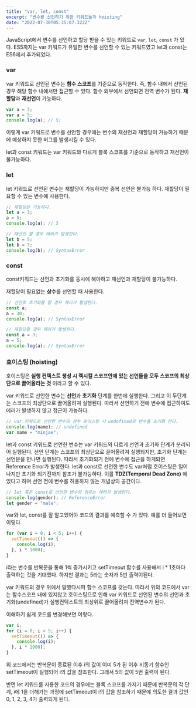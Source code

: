 ```yaml
---
title: "var, let, const"
excerpt: "변수를 선언하기 위한 키워드들과 hoisting"
date: "2022-07-30T05:35:07.322Z"
---
```


JavaScript에서 변수를 선언하고 할당 받을 수 있는 키워드로 `var`, `let`, `const` 가 있다.
ES5까지는 var 키워드가 유일한 변수를 선언할 수 있는 키워드였고 let과 const는 ES6에서 추가되었다.

### var

var 키워드로 선언된 변수는 **함수 스코프**를 기준으로 동작한다. 즉, 함수 내에서 선언된 경우 해당 함수 내에서만 접근할 수 있다.
함수 외부에서 선언되면 전역 변수가 된다.
**재할당**과 **재선언**이 가능하다.

```js
var a = 3;
var a = 5;
console.log(a); // 5;
```

이렇게 var 키워드로 변수를 선언할 경우에는 변수의 재선언과 재할당이 가능하기 때문에 예상하지 못한 버그를 발생시킬 수 있다.

let과 const 키워드는 var 키워드와 다르게 블록 스코프를 기준으로 동작하고 재선언이 불가능하다.

### let

let 키워드로 선언된 변수는 재할당이 가능하지만 중복 선언은 불가능 하다.
재할당이 필요할 수 있는 변수에 사용한다.

```js
// 재할당은 가능하다.
let a = 3;
a = 5;
console.log(a); // 5

// 재선언 할 경우 에러가 발생한다.
let b = 5;
let b = 7;
console.log(b); // SyntaxError
```

### const

const키워드는 선언과 초기화를 동시에 해아하고 재선언과 재할당이 불가능하다.

재할당이 필요없는 **상수**를 선언할 때 사용한다.

```js
// 선언후 초기화를 할 경우 에러가 발생한다.
const a;
a = 30;
console.log(a); // SyntaxError

// 재할당할 경우 에러가 발생한다.
const a = 3;
a = 5;
console.log(a); // SyntaxError
```

### 호이스팅 (hoisting)

호이스팅은 **실행 컨텍스트 생성 시 렉시컬 스코프안에 있는 선언들을 모두 스코프의 최상단으로 끌어올리는 것** 이라고 할 수 있다.

var 키워드로 선언한 변수는 **선언**과 **초기화** 단계를 한번에 실행한다.
그리고 이 두단계는 스코프의 최상단으로 끌어올려져 실행된다.
따라서 선언하기 전에 변수에 접근하여도 에러가 발생하지 않고 접근이 가능하다.

```js
// var 키워드로 선언한 변수의 경우 호이스팅 시 undefined로 변수를 초기화 한다.
console.log(name); // undefined
var name = "minjae";
```

let과 const 키워드로 선언한 변수는 var 키워드와 다르게 선언과 초기화 단계가 분리되어 실행된다.
선언 단계는 스코프의 최상단으로 끌어올려져 실행되지만, 초기화 단계는 선언문을 만나면 실행된다.
따라서 초기화되기 전에 변수에 접근을 하게되면 Reference Error가 발생한다.
let과 const로 선언한 변수도 var처럼 호이스팅은 일어나지만 초기화 되기전까지 참조가 불가능하다.
이를 **TDZ(Temporal Dead Zone)** 에 있다고 하며 선언 전에 변수를 허용하지 않는 개념상의 공간이다.

```js
// let 혹은 const로 선언한 변수의 경우는 에러가 발생한다.
console.log(gender); // ReferenceError
let gender = "male";
```

var와 let, const를 잘 알고있어야 코드의 결과를 예측할 수 가 있다.
예를 더 들어보면 이렇다.

```js
for (var i = 0; i < 5; i++) {
  setTimeout(() => {
    console.log(i);
  }, i * 1000);
}
```

i라는 변수를 반복문을 통해 1씩 증가시키고 setTimeout 함수를 사용해서 i \* 1초마다 출력하는 것을 기대했다.
하지만 결과는 5라는 숫자가 5번 출력이된다.

var 키워드의 경우 위에서 말했다시피 함수 스코프를 갖는다.
따라서 위의 코드에서 var는 함수스코프 내에 있지않고 호이스팅으로 인해 var 키워드로 선언된 변수의 선언과 초기화(undefined)가 실행컨텍스트의 최상위로 끌어올려져 전역변수가 된다.

이해하기 쉽게 코드를 변경해보면 이렇다.

```js
var i;
for (i = 0; i < 5; i++) {
  setTimeout(() => {
    console.log(i);
  }, i * 1000);
}
```

위 코드에서는 반복문이 종료된 이후 i의 값이 이미 5가 된 이후 비동기 함수인 setTimeout이 실행되어 i의 값을 참조한다.
그래서 5의 값이 5번 출력이 된다.

반면 let 키워드를 사용한 코드의 경우에는 블록 스코프를 가지기 때문에 반복문의 각 단계, i에 1을 더해가는 과정에 setTimeout이 i의 값을 참조하기 때문에
의도한 결과 값인 0, 1, 2, 3, 4가 출력되게 된다.
